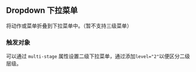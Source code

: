 <div class="demo-header">
<p class="overviewicon">
  <span class="wapi-form-usercontact"/>
</p>

## Dropdown 下拉菜单

<nova-uxlink widget-name="Dropdown"></nova-uxlink>

将动作或菜单折叠到下拉菜单中。（暂不支持三级菜单）

</div>

### 触发对象

可以通过 `multi-stage` 属性设置二级下拉菜单，通过添加`level="2"`以便区分二级层级。

<nova-demo-view link="dropdown/multi-stage.vue"></nova-demo-view>
<br />

<nova-attributes link="dropdown"></nova-attributes>
